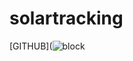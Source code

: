 # solartracking
[GITHUB](![block](https://user-images.githubusercontent.com/53783352/71556415-68b1da00-2a5e-11ea-82f4-f5bd51eac00c.jpg)
